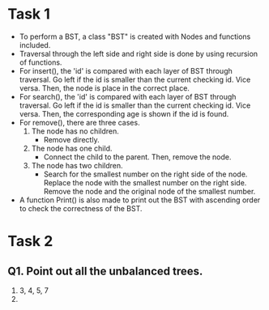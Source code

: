 # Task 1

* To perform a BST, a class "BST" is created with Nodes and functions included.
* Traversal through the left side and right side is done by using recursion of functions.
* For insert(), the 'id' is compared with each layer of BST through traversal. Go left if the id is smaller than the current checking id. Vice versa. Then, the node is place in the correct place.
* For search(), the 'id' is compared with each layer of BST through traversal. Go left if the id is smaller than the current checking id. Vice versa. Then, the corresponding age is shown if the id is found.
* For remove(), there are three cases.
    1. The node has no children.
        * Remove directly.
    2. The node has one child.
        * Connect the child to the parent. Then, remove the node.
    3. The node has two children.
        * Search for the smallest number on the right side of the node. Replace the node with the smallest number on the right side. Remove the node and the original node of the smallest number.
* A function Print() is also made to print out the BST with ascending order to check the correctness of the BST.


# Task 2

## Q1. Point out all the unbalanced trees.

1. 3, 4, 5, 7
2. 
